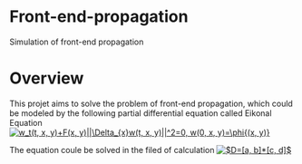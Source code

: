 # Front-end-propagation
Simulation of front-end propagation

# Overview
This projet aims to solve the problem of front-end propagation, which could be modeled by the following partial differential equation called Eikonal Equation 
<a href="https://www.codecogs.com/eqnedit.php?latex=w_t(t,&space;x,&space;y)&plus;F(x,&space;y)||\Delta_{x}w(t,&space;x,&space;y)||^2=0,&space;w(0,&space;x,&space;y)=\phi{(x,&space;y)}" target="_blank"><img src="https://latex.codecogs.com/gif.latex?w_t(t,&space;x,&space;y)&plus;F(x,&space;y)||\Delta_{x}w(t,&space;x,&space;y)||^2=0,&space;w(0,&space;x,&space;y)=\phi{(x,&space;y)}" title="w_t(t, x, y)+F(x, y)||\Delta_{x}w(t, x, y)||^2=0, w(0, x, y)=\phi{(x, y)}" /></a>

The equation coule be solved in the filed of calculation <a href="https://www.codecogs.com/eqnedit.php?latex=$D=[a,&space;b]*[c,&space;d]$" target="_blank"><img src="https://latex.codecogs.com/gif.latex?$D=[a,&space;b]*[c,&space;d]$" title="$D=[a, b]*[c, d]$" /></a>
